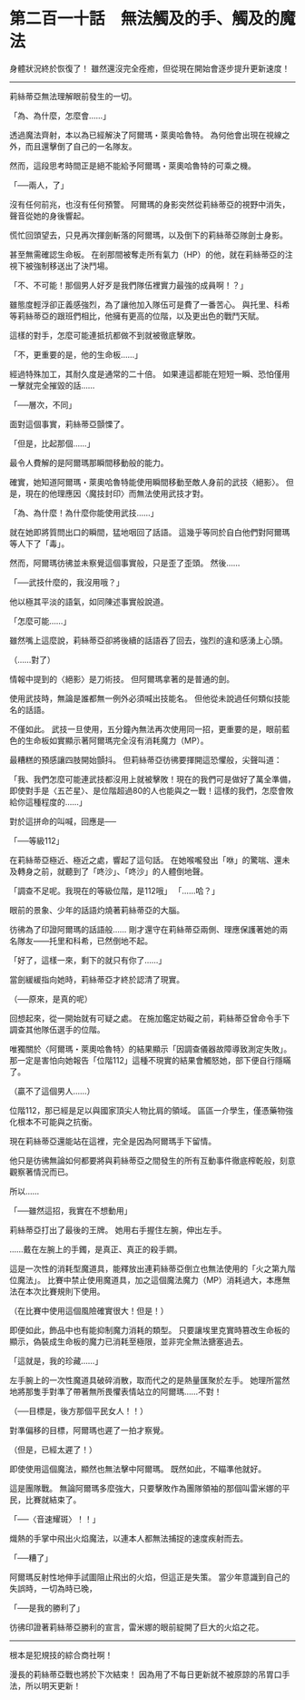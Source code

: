 # 第二百一十話　無法觸及的手、觸及的魔法

身體狀況終於恢復了！
雖然還沒完全痊癒，但從現在開始會逐步提升更新速度！

---

莉絲蒂亞無法理解眼前發生的一切。

「為、為什麼，怎麼會……」

透過魔法齊射，本以為已經解決了阿爾瑪・萊奧哈魯特。
為何他會出現在視線之外，而且還擊倒了自己的一名隊友。

然而，這段思考時間正是絕不能給予阿爾瑪・萊奧哈魯特的可乘之機。

「──兩人，了」

沒有任何前兆，也沒有任何預警。
阿爾瑪的身影突然從莉絲蒂亞的視野中消失，聲音從她的身後響起。

慌忙回頭望去，只見再次揮劍斬落的阿爾瑪，以及倒下的莉絲蒂亞隊劍士身影。

甚至無需確認生命板。
在剎那間被奪走所有氣力（HP）的他，就在莉絲蒂亞的注視下被強制移送出了決鬥場。

「不、不可能！那個男人好歹是我們隊伍裡實力最強的成員啊！？」

雖態度輕浮卻正義感強烈，為了讓他加入隊伍可是費了一番苦心。
與托里、科希等莉絲蒂亞的跟班們相比，他擁有更高的位階，以及更出色的戰鬥天賦。

這樣的對手，怎麼可能連抵抗都做不到就被徹底擊敗。

「不，更重要的是，他的生命板……」

經過特殊加工，其耐久度是通常的二十倍。
如果連這都能在短短一瞬、恐怕僅用一擊就完全摧毀的話……

「──層次，不同」

面對這個事實，莉絲蒂亞顫慄了。

「但是，比起那個……」

最令人費解的是阿爾瑪那瞬間移動般的能力。

確實，她知道阿爾瑪・萊奧哈魯特能使用瞬間移動至敵人身前的武技〈絕影〉。
但是，現在的他理應因〈魔技封印〉而無法使用武技才對。

「為、為什麼！為什麼你能使用武技……」

就在她即將質問出口的瞬間，猛地咽回了話語。
這幾乎等同於自白他們對阿爾瑪等人下了「毒」。

然而，阿爾瑪彷彿並未察覺這個事實般，只是歪了歪頭。
然後……

「──武技什麼的，我沒用哦？」

他以極其平淡的語氣，如同陳述事實般說道。

「怎麼可能……」

雖然嘴上這麼說，莉絲蒂亞卻將後續的話語吞了回去，強烈的違和感湧上心頭。

（……對了）

情報中提到的〈絕影〉是刀術技。
但阿爾瑪拿著的是普通的劍。

使用武技時，無論是誰都無一例外必須喊出技能名。
但他從未說過任何類似技能名的話語。

不僅如此。
武技一旦使用，五分鐘內無法再次使用同一招，更重要的是，眼前藍色的生命板如實顯示著阿爾瑪完全沒有消耗魔力（MP）。

最糟糕的預感讓四肢開始顫抖。
但莉絲蒂亞彷彿要揮開這恐懼般，尖聲叫道：

「我、我們怎麼可能連武技都沒用上就被擊敗！現在的我們可是做好了萬全準備，即使對手是〈五芒星〉、是位階超過80的人也能與之一戰！這樣的我們，怎麼會敗給你這種程度的……」

對於這拼命的叫喊，回應是──

「──等級112」

在莉絲蒂亞極近、極近之處，響起了這句話。
在她喉嚨發出「咻」的驚喘、還未及轉身之前，就聽到了「咚沙」、「咚沙」的人體倒地聲。

「調查不足呢。我現在的等級位階，是112哦」
「……哈？」

眼前的景象、少年的話語灼燒著莉絲蒂亞的大腦。

彷彿為了印證阿爾瑪的話語般……
剛才還守在莉絲蒂亞兩側、理應保護著她的兩名隊友——托里和科希，已然倒地不起。

「好了，這樣一來，剩下的就只有你了……」

當劍緩緩指向她時，莉絲蒂亞才終於認清了現實。

（──原來，是真的呢）

回想起來，從一開始就有可疑之處。
在施加鑑定妨礙之前，莉絲蒂亞曾命令手下調查其他隊伍選手的位階。

唯獨關於〈阿爾瑪・萊奧哈魯特〉的結果顯示「因調查儀器故障導致測定失敗」。
那一定是害怕向她報告「位階112」這種不現實的結果會觸怒她，部下便自行隱瞞了。

（贏不了這個男人……）

位階112，那已經是足以與國家頂尖人物比肩的領域。
區區一介學生，僅憑藥物強化根本不可能與之抗衡。

現在莉絲蒂亞還能站在這裡，完全是因為阿爾瑪手下留情。

他只是彷彿無論如何都要將與莉絲蒂亞之間發生的所有互動事件徹底榨乾般，刻意觀察著情況而已。

所以……

「──雖然這招，我實在不想動用」

莉絲蒂亞打出了最後的王牌。
她用右手握住左腕，伸出左手。

……戴在左腕上的手鐲，是真正、真正的殺手鐧。

這是一次性的消耗型魔道具，能釋放出連莉絲蒂亞倒立也無法使用的「火之第九階位魔法」。
比賽中禁止使用魔道具，加之這個魔法魔力（MP）消耗過大，本應無法在本次比賽規則下使用。

（在比賽中使用這個風險確實很大！但是！）

即便如此，飾品中也有能抑制魔力消耗的類型。
只要讓埃里克實時篡改生命板的顯示，偽裝成生命板的魔力已消耗至極限，並非完全無法搪塞過去。

「這就是，我的珍藏……」

左手腕上的一次性魔道具破碎消散，取而代之的是熱量匯聚於左手。
她理所當然地將那隻手對準了帶著無所畏懼表情站立的阿爾瑪……不對！

（──目標是，後方那個平民女人！！）

對準偏移的目標，阿爾瑪也遲了一拍才察覺。

（但是，已經太遲了！）

即使使用這個魔法，顯然也無法擊中阿爾瑪。
既然如此，不瞄準他就好。

這是團隊戰。
無論阿爾瑪多麼強大，只要擊敗作為團隊領袖的那個叫雷米娜的平民，比賽就結束了。

「──〈音速耀斑〉！！」

熾熱的手掌中飛出火焰魔法，以連本人都無法捕捉的速度疾射而去。

「──糟了」

阿爾瑪反射性地伸手試圖阻止飛出的火焰，但這正是失策。
當少年意識到自己的失誤時，一切為時已晚，

「──是我的勝利了」

彷彿印證著莉絲蒂亞勝利的宣言，雷米娜的眼前綻開了巨大的火焰之花。

---

根本是犯規技的綜合商社啊！

漫長的莉絲蒂亞戰也將於下次結束！
因為用了不每日更新就不被原諒的吊胃口手法，所以明天更新！